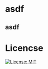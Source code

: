 
# asdf
## asdf
# Licencse
[![License: MIT](https://img.shields.io/badge/License-MIT-yellow.svg)](https://opensource.org/licenses/MIT)
